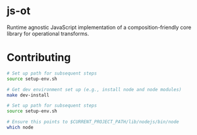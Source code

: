# js-ot
Runtime agnostic JavaScript implementation of a composition-friendly core library for operational transforms.


# Contributing

```bash
# Set up path for subsequent steps
source setup-env.sh

# Get dev environment set up (e.g., install node and node modules)
make dev-install

# Set up path for subsequent steps
source setup-env.sh

# Ensure this points to $CURRENT_PROJECT_PATH/lib/nodejs/bin/node
which node
```
